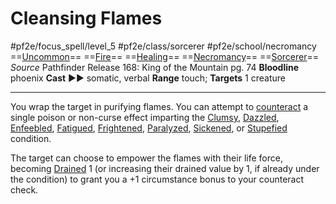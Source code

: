 # Cleansing Flames
#pf2e/focus_spell/level_5 #pf2e/class/sorcerer #pf2e/school/necromancy 
==[Uncommon](../../../../../TTRPGShare-Pathfinder-2E-Vault/rules/traits/uncommon.md)== ==[Fire](../../../../../TTRPGShare-Pathfinder-2E-Vault/rules/traits/fire.md)== ==[Healing](../../../../../TTRPGShare-Pathfinder-2E-Vault/rules/traits/healing.md)== ==[Necromancy](../../../../../TTRPGShare-Pathfinder-2E-Vault/rules/traits/necromancy.md)== ==[Sorcerer](../../../../../TTRPGShare-Pathfinder-2E-Vault/rules/traits/sorcerer.md)==
*Source* Pathfinder Release 168: King of the Mountain pg. 74
**Bloodline** phoenix
**Cast** ►► somatic, verbal
**Range** touch; **Targets** 1 creature

---
You wrap the target in purifying flames. You can attempt to [counteract](../../../Rules/Counteracting.md) a single poison or non-curse effect imparting the [Clumsy](../../../Conditions/Clumsy.md), [Dazzled](../../../Conditions/Dazzled.md), [Enfeebled](../../../Conditions/Enfeebled.md), [Fatigued](../../../Conditions/Fatigued.md), [Frightened](../../../Conditions/Frightened.md), [Paralyzed](../../../Conditions/Paralyzed.md), [Sickened](../../../Conditions/Sickened.md), or [Stupefied](../../../Conditions/Stupefied.md) condition.

The target can choose to empower the flames with their life force, becoming [Drained](../../../Conditions/Drained.md) 1 (or increasing their drained value by 1, if already under the condition) to grant you a +1 circumstance bonus to your counteract check.
